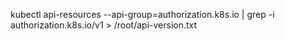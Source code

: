 kubectl api-resources --api-group=authorization.k8s.io | grep -i authorization.k8s.io/v1  > /root/api-version.txt